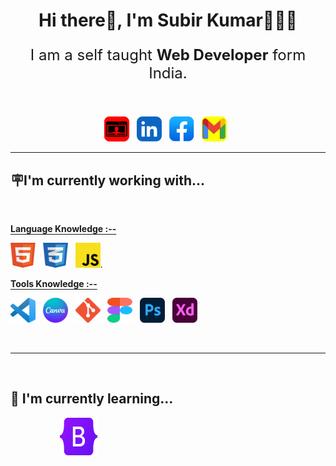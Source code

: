 <h1 align="center">Hi there👋, I'm Subir Kumar🧑🏾‍💻</h1>

<p align="center" style="font-size:1.5rem">I am a self taught <b>Web Developer</b> form India. </p>

<br>
<p align="center">
    <a herf="#"><img width="40" src="img/portfolio.png" alt="subirKumar"></a>&nbsp;&nbsp;
    <a herf="#"><img width="40" src="img/linkedin.png" alt="Linkedin"></a>&nbsp;&nbsp;
    <a herf="#"><img width="40" src="img/facebook.png" alt="Facebook"></a>&nbsp;&nbsp;
    <a herf="#"><img width="40" src="img/gmail.png" alt="Gmail"></a>&nbsp;&nbsp;
</p>



* * *

<h2>🪧I'm currently working with...</h1>

<br>

<u style="text-underline-offset:3px;">**Language Knowledge :--**</u>

<img width="40" src="img/html5.png" alt="HTML5" title="HTML5">&nbsp;&nbsp;
<img width="40" src="img/css3.png" alt="CSS3" title="CSS3">&nbsp;&nbsp;
<img width="40" src="img/javascript.png" alt="JavaScript" title="JavaScript">.

<u style="text-underline-offset:3px;">**Tools Knowledge :--**</u>

<img width="40" src="img/vs code.png" alt="VS Code" title="VS Code">&nbsp;&nbsp;
<img width="40" src="img/canva.png" alt="Canva" title="Canva">&nbsp;&nbsp;
<img width="40" src="img/git.png" alt="git" title="git">&nbsp;&nbsp;
<img width="40" src="img/figma.png" alt="Figma" title="Figma">&nbsp;&nbsp;
<img width="40" src="img/photoshop.png" alt="PSD" title="PSD">&nbsp;&nbsp;
<img width="40" src="img/adobe xd.png" alt="XD" title="XD">&nbsp;&nbsp;

<br>

***

<br>

<h2>🌱 I'm currently learning...</h1> 


&nbsp;&nbsp;&nbsp;&nbsp;&nbsp;&nbsp;&nbsp;&nbsp;&nbsp;&nbsp;&nbsp;&nbsp;&nbsp;&nbsp;&nbsp;&nbsp;&nbsp;&nbsp;&nbsp;&nbsp;<img width="60" src="img/bootstrap.png" alt="Bootstrap" title="Bootstrap" align="centr">&nbsp;&nbsp;



